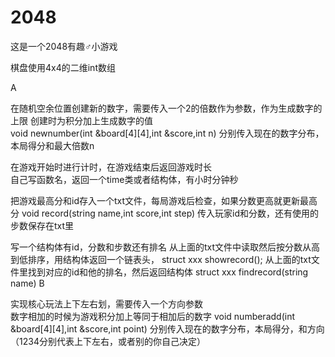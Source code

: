 # 2048

这是一个2048有趣♂小游戏

棋盘使用4x4的二维int数组

A

在随机空余位置创建新的数字，需要传入一个2的倍数作为参数，作为生成数字的上限
创建时为积分加上生成数字的值  
void newnumber(int &board[4][4],int &score,int n)
分别传入现在的数字分布，本局得分和最大倍数n

在游戏开始时进行计时，在游戏结束后返回游戏时长  
自己写函数名，返回一个time类或者结构体，有小时分钟秒

把游戏最高分和id存入一个txt文件，每局游戏后检查，如果分数更高就更新最高分
void record(string name,int score,int step)
传入玩家id和分数，还有使用的步数保存在txt里

写一个结构体有id，分数和步数还有排名
从上面的txt文件中读取然后按分数从高到低排序，用结构体返回一个链表头，
struct xxx showrecord();
从上面的txt文件里找到对应的id和他的排名，然后返回结构体
struct xxx findrecord(string name)
B

实现核心玩法上下左右划，需要传入一个方向参数  
数字相加的时候为游戏积分加上等同于相加后的数字
void numberadd(int &board[4][4],int &score,int point)
分别传入现在的数字分布，本局得分，和方向（1234分别代表上下左右，或者别的你自己决定）

